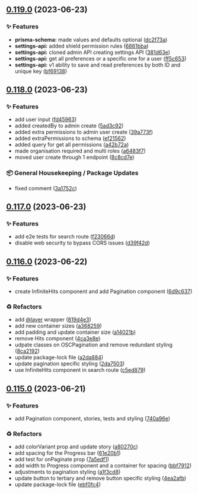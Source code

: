 ## [0.119.0](https://github.com/Open-Study-College/osc/compare/v0.118.0...v0.119.0) (2023-06-23)


### ✨ Features

* **prisma-schema:** made values and defaults optional ([dc2f73a](https://github.com/Open-Study-College/osc/commit/dc2f73aa2e07001061fd1e2f84f71b5072edc6ef))
* **settings-api:** added shield permission rules ([6861bba](https://github.com/Open-Study-College/osc/commit/6861bbaf4035c28bcc0b947814ec182084cd67c2))
* **settings-api:** cloned admin API creating settings API ([381d63e](https://github.com/Open-Study-College/osc/commit/381d63e7c3abc31edf425130746634092e11147b))
* **settings-api:** get all preferences or a specific one for a user ([ff5c653](https://github.com/Open-Study-College/osc/commit/ff5c653ab99a6c7725bc7182d3b758da4ddd83d6))
* **settings-api:** v1 ability to save and read preferences by both ID and unique key ([bf69138](https://github.com/Open-Study-College/osc/commit/bf6913819f99d2194b5c7ec082f50dcc2f751568))

## [0.118.0](https://github.com/Open-Study-College/osc/compare/v0.117.0...v0.118.0) (2023-06-23)


### ✨ Features

* add user input ([fd45963](https://github.com/Open-Study-College/osc/commit/fd45963eeba4f3ffe5edba728a788d4852e532fb))
* added createdBy to admin create ([5ad3c92](https://github.com/Open-Study-College/osc/commit/5ad3c92e8de9335824bbbae5e99a1cdf0fe08c3b))
* added extra permissions to admin user create ([39a773f](https://github.com/Open-Study-College/osc/commit/39a773f8abe4f927181210c9329ad4b3b614fd11))
* added extraPermissions to schema ([ef21562](https://github.com/Open-Study-College/osc/commit/ef21562f8d718756189547a0255e49d1cca7eaa5))
* added query for get all permissions ([a42b72a](https://github.com/Open-Study-College/osc/commit/a42b72a755c9fc596036d93147a8bd272202de0b))
* made organisation required and multi roles ([a6483f7](https://github.com/Open-Study-College/osc/commit/a6483f73d7af4cfb838bd74642aa3e842f743665))
* moved user create through 1 endpoint ([8c8cd7e](https://github.com/Open-Study-College/osc/commit/8c8cd7e920466b0712831ae4c035c1850dcb2c1a))


### 📦 General Housekeeping / Package Updates

* fixed comment ([3a1752c](https://github.com/Open-Study-College/osc/commit/3a1752c503983178746d090e13a6cf496b23d4a4))

## [0.117.0](https://github.com/Open-Study-College/osc/compare/v0.116.0...v0.117.0) (2023-06-23)


### ✨ Features

* add e2e tests for search route ([f23066d](https://github.com/Open-Study-College/osc/commit/f23066d1aaebae45cb4bd26dd22f588ca55c490e))
* disable web security to bypass CORS issues ([d39f42d](https://github.com/Open-Study-College/osc/commit/d39f42df18e58d631fc96dbc6e089e6038018a91))

## [0.116.0](https://github.com/Open-Study-College/osc/compare/v0.115.0...v0.116.0) (2023-06-22)


### ✨ Features

* create InfiniteHits component and add Pagination component ([6d9c637](https://github.com/Open-Study-College/osc/commit/6d9c637bc9fe8271e674e2c466a290a8c5399581))


### ♻️ Refactors

* add [@layer](https://github.com/layer) wrapper ([819d4e3](https://github.com/Open-Study-College/osc/commit/819d4e370da457ef83c3a0f947549e503fcdf45c))
* add new container sizes ([a368259](https://github.com/Open-Study-College/osc/commit/a368259c5d06b4086f6c2b52f497132ed5727230))
* add padding and update container size ([a14021b](https://github.com/Open-Study-College/osc/commit/a14021bb2714b1092b71c966f020006ae1917715))
* remove Hits component ([4ca3e8e](https://github.com/Open-Study-College/osc/commit/4ca3e8ef0ba468c3ecafb181d6d81fddd3043bc9))
* udpate classes on OSCPagination and remove redundant styling ([8ca2192](https://github.com/Open-Study-College/osc/commit/8ca2192e68749b37530f31062f14a917a7bee687))
* update package-lock file ([a2da884](https://github.com/Open-Study-College/osc/commit/a2da8843b5aeadeaf14abcaef1d083f20f579b33))
* update pagination specific styling ([2da7503](https://github.com/Open-Study-College/osc/commit/2da75039eafdd0c70d299f29cbc91149bba9e692))
* use InfiniteHits component in search route ([c5ed879](https://github.com/Open-Study-College/osc/commit/c5ed8794931c0207c347d9eb86a4a52127d0bcb8))

## [0.115.0](https://github.com/Open-Study-College/osc/compare/v0.114.0...v0.115.0) (2023-06-21)


### ✨ Features

* add Pagination component, stories, tests and styling ([740a96e](https://github.com/Open-Study-College/osc/commit/740a96e9d3ebe93d00e8f6bcf7f9850ef3285a88))


### ♻️ Refactors

* add colorVariant prop and update story ([a80270c](https://github.com/Open-Study-College/osc/commit/a80270c85c3cb1aa9137b558a3e11b463caf777a))
* add spacing for the Progress bar ([61e20b1](https://github.com/Open-Study-College/osc/commit/61e20b172ac9f2461256efc00b6d63ca52cee6c1))
* add test for onPaginate prop ([7a5edf1](https://github.com/Open-Study-College/osc/commit/7a5edf1e95ffbc89d7eea9f367f29b4cf787f16f))
* add width to Progress component and a container for spacing ([bbf7912](https://github.com/Open-Study-College/osc/commit/bbf79120a9d4595ed734bc8a55d3d891ae2f1bbc))
* adjustments to pagination styling ([a1f3cd8](https://github.com/Open-Study-College/osc/commit/a1f3cd84dd14925afee64175d408c5d54c478a4c))
* update button to tertiary and remove button specific styling ([4ea2afb](https://github.com/Open-Study-College/osc/commit/4ea2afb8e2ab8f03e8c141577b1caa2dd4098232))
* update package-lock file ([ebf0fc4](https://github.com/Open-Study-College/osc/commit/ebf0fc42bc6a228e836da69a7f1729db5b22d4aa))

